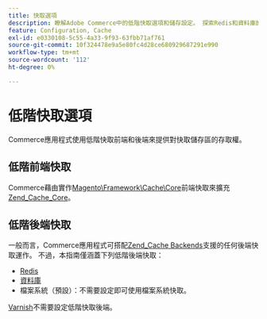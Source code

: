```yaml
---
title: 快取選項
description: 瞭解Adobe Commerce中的低階快取選項和儲存設定。 探索Redis和資料庫的前端、後端和儲存設定。
feature: Configuration, Cache
exl-id: e0330108-5c55-4a33-9f93-63fbb71af761
source-git-commit: 10f324478e9a5e80fc4d28ce680929687291e990
workflow-type: tm+mt
source-wordcount: '112'
ht-degree: 0%

---
```


# 低階快取選項

Commerce應用程式使用低階快取前端和後端來提供對快取儲存區的存取權。

## 低階前端快取

Commerce藉由實作[Magento\Framework\Cache\Core](https://framework.zend.com/manual/1.12/en/zend.cache.frontends.html)前端快取來擴充[Zend_Cache_Core](https://github.com/magento/magento2/blob/2.4/lib/internal/Magento/Framework/Cache/Core.php)。

## 低階後端快取

一般而言，Commerce應用程式可搭配[Zend_Cache Backends](https://framework.zend.com/manual/1.12/en/zend.cache.backends.html)支援的任何後端快取運作。 不過，本指南僅涵蓋下列低階後端快取：

- [Redis](config-redis.md)
- [資料庫](https://developer.adobe.com/commerce/php/development/cache/partial/database-caching/)
- 檔案系統（預設）：不需要設定即可使用檔案系統快取。

[Varnish](config-varnish.md)不需要設定低階快取後端。
